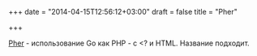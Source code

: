 +++
date = "2014-04-15T12:56:12+03:00"
draft = false
title = "Pher"

+++

<p><a href="https://github.com/blixt/go-pher">Pher</a> - использование Go как&nbsp;PHP - c &lt;? и HTML.&nbsp;Название подходит.</p>

